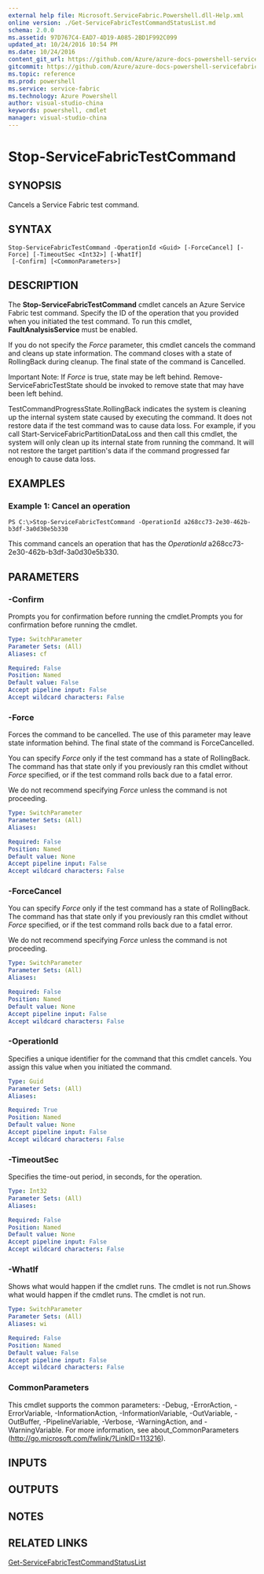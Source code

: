 ```yaml
---
external help file: Microsoft.ServiceFabric.Powershell.dll-Help.xml
online version: ./Get-ServiceFabricTestCommandStatusList.md
schema: 2.0.0
ms.assetid: 97D767C4-EAD7-4D19-A085-2BD1F992C099
updated_at: 10/24/2016 10:54 PM
ms.date: 10/24/2016
content_git_url: https://github.com/Azure/azure-docs-powershell-servicefabric/blob/master/Service-Fabric-cmdlets/ServiceFabric/vlatest/Stop-ServiceFabricTestCommand.md
gitcommit: https://github.com/Azure/azure-docs-powershell-servicefabric/blob/865a3e19e58e9be5871c4d9834591e4ba1c1b9ec/Service-Fabric-cmdlets/ServiceFabric/vlatest/Stop-ServiceFabricTestCommand.md
ms.topic: reference
ms.prod: powershell
ms.service: service-fabric
ms.technology: Azure Powershell
author: visual-studio-china
keywords: powershell, cmdlet
manager: visual-studio-china
---
```


# Stop-ServiceFabricTestCommand

## SYNOPSIS
Cancels a Service Fabric test command.

## SYNTAX

```
Stop-ServiceFabricTestCommand -OperationId <Guid> [-ForceCancel] [-Force] [-TimeoutSec <Int32>] [-WhatIf]
 [-Confirm] [<CommonParameters>]
```

## DESCRIPTION
The **Stop-ServiceFabricTestCommand** cmdlet cancels an Azure Service Fabric test command.
Specify the ID of the operation that you provided when you initiated the test command.
To run this cmdlet, **FaultAnalysisService** must be enabled.

If you do not specify the *Force* parameter, this cmdlet cancels the command and cleans up state information.
The command closes with a state of RollingBack during cleanup.
The final state of the command is Cancelled.

Important Note: If *Force* is true, state may be left behind.
Remove-ServiceFabricTestState should be invoked to remove state that may have been left behind.

TestCommandProgressState.RollingBack indicates the system is cleaning up the internal system state caused by executing the command.
It does not restore data if the test command was to cause data loss.
For example, if you call Start-ServiceFabricPartitionDataLoss and then call this cmdlet, the system will only clean up its internal state from running the command.
It will not restore the target partition's data if the command progressed far enough to cause data loss.

## EXAMPLES

### Example 1: Cancel an operation
```
PS C:\>Stop-ServiceFabricTestCommand -OperationId a268cc73-2e30-462b-b3df-3a0d30e5b330
```

This command cancels an operation that has the *OperationId* a268cc73-2e30-462b-b3df-3a0d30e5b330.

## PARAMETERS

### -Confirm
Prompts you for confirmation before running the cmdlet.Prompts you for confirmation before running the cmdlet.

```yaml
Type: SwitchParameter
Parameter Sets: (All)
Aliases: cf

Required: False
Position: Named
Default value: False
Accept pipeline input: False
Accept wildcard characters: False
```

### -Force
Forces the command to be cancelled.
The use of this parameter may leave state information behind.
The final state of the command is ForceCancelled.

You can specify *Force* only if the test command has a state of RollingBack.
The command has that state only if you previously ran this cmdlet without *Force* specified, or if the test command rolls back due to a fatal error.

We do not recommend specifying *Force* unless the command is not proceeding.

```yaml
Type: SwitchParameter
Parameter Sets: (All)
Aliases: 

Required: False
Position: Named
Default value: None
Accept pipeline input: False
Accept wildcard characters: False
```

### -ForceCancel
You can specify *Force* only if the test command has a state of RollingBack.
The command has that state only if you previously ran this cmdlet without *Force* specified, or if the test command rolls back due to a fatal error.

We do not recommend specifying *Force* unless the command is not proceeding.

```yaml
Type: SwitchParameter
Parameter Sets: (All)
Aliases: 

Required: False
Position: Named
Default value: None
Accept pipeline input: False
Accept wildcard characters: False
```

### -OperationId
Specifies a unique identifier for the command that this cmdlet cancels.
You assign this value when you initiated the command.

```yaml
Type: Guid
Parameter Sets: (All)
Aliases: 

Required: True
Position: Named
Default value: None
Accept pipeline input: False
Accept wildcard characters: False
```

### -TimeoutSec
Specifies the time-out period, in seconds, for the operation.

```yaml
Type: Int32
Parameter Sets: (All)
Aliases: 

Required: False
Position: Named
Default value: None
Accept pipeline input: False
Accept wildcard characters: False
```

### -WhatIf
Shows what would happen if the cmdlet runs.
The cmdlet is not run.Shows what would happen if the cmdlet runs.
The cmdlet is not run.

```yaml
Type: SwitchParameter
Parameter Sets: (All)
Aliases: wi

Required: False
Position: Named
Default value: False
Accept pipeline input: False
Accept wildcard characters: False
```

### CommonParameters
This cmdlet supports the common parameters: -Debug, -ErrorAction, -ErrorVariable, -InformationAction, -InformationVariable, -OutVariable, -OutBuffer, -PipelineVariable, -Verbose, -WarningAction, and -WarningVariable. For more information, see about_CommonParameters (http://go.microsoft.com/fwlink/?LinkID=113216).

## INPUTS

## OUTPUTS

## NOTES

## RELATED LINKS

[Get-ServiceFabricTestCommandStatusList](./Get-ServiceFabricTestCommandStatusList.md)


